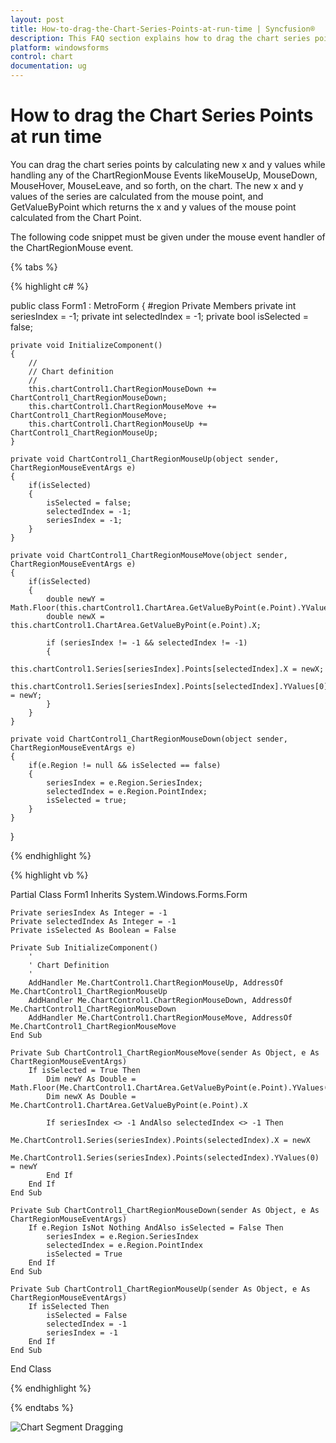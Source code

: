 ```yaml
---
layout: post
title: How-to-drag-the-Chart-Series-Points-at-run-time | Syncfusion®
description: This FAQ section explains how to drag the chart series points at run time using the ChartRegionMouse Events.
platform: windowsforms
control: chart
documentation: ug
---
```


# How to drag the Chart Series Points at run time

You can drag the chart series points by calculating new x and y values while handling any of the ChartRegionMouse Events likeMouseUp, MouseDown, MouseHover, MouseLeave, and so forth, on the chart. The new x and y values of the series are calculated from the mouse point, and GetValueByPoint which returns the x and y values of the mouse point calculated from the Chart Point.

The following code snippet must be given under the mouse event handler of the ChartRegionMouse event.

{% tabs %}

{% highlight c# %}

public class Form1 : MetroForm
{
    #region Private Members
    private int seriesIndex = -1;
    private int selectedIndex = -1;
    private bool isSelected = false;

    private void InitializeComponent()
    {
        //
        // Chart definition
        //
        this.chartControl1.ChartRegionMouseDown += ChartControl1_ChartRegionMouseDown;
        this.chartControl1.ChartRegionMouseMove += ChartControl1_ChartRegionMouseMove;
        this.chartControl1.ChartRegionMouseUp += ChartControl1_ChartRegionMouseUp;
    }

    private void ChartControl1_ChartRegionMouseUp(object sender, ChartRegionMouseEventArgs e) 
    {
        if(isSelected) 
        { 
            isSelected = false;
            selectedIndex = -1;
            seriesIndex = -1;
        }
    }

    private void ChartControl1_ChartRegionMouseMove(object sender, ChartRegionMouseEventArgs e) 
    {
        if(isSelected)
        {
            double newY = Math.Floor(this.chartControl1.ChartArea.GetValueByPoint(e.Point).YValues[0]);
            double newX = this.chartControl1.ChartArea.GetValueByPoint(e.Point).X;

            if (seriesIndex != -1 && selectedIndex != -1) 
            {
                this.chartControl1.Series[seriesIndex].Points[selectedIndex].X = newX;
                this.chartControl1.Series[seriesIndex].Points[selectedIndex].YValues[0] = newY;
            }
        }
    }

    private void ChartControl1_ChartRegionMouseDown(object sender, ChartRegionMouseEventArgs e) 
    {
        if(e.Region != null && isSelected == false) 
        {
            seriesIndex = e.Region.SeriesIndex;
            selectedIndex = e.Region.PointIndex;
            isSelected = true;
        }
    }
}

{% endhighlight %}

{% highlight vb %}

Partial Class Form1
    Inherits System.Windows.Forms.Form

    Private seriesIndex As Integer = -1
    Private selectedIndex As Integer = -1
    Private isSelected As Boolean = False

    Private Sub InitializeComponent()
        '
        ' Chart Definition
        '
        AddHandler Me.ChartControl1.ChartRegionMouseUp, AddressOf Me.ChartControl1_ChartRegionMouseUp
        AddHandler Me.ChartControl1.ChartRegionMouseDown, AddressOf Me.ChartControl1_ChartRegionMouseDown
        AddHandler Me.ChartControl1.ChartRegionMouseMove, AddressOf Me.ChartControl1_ChartRegionMouseMove
    End Sub

    Private Sub ChartControl1_ChartRegionMouseMove(sender As Object, e As ChartRegionMouseEventArgs)
        If isSelected = True Then
            Dim newY As Double = Math.Floor(Me.ChartControl1.ChartArea.GetValueByPoint(e.Point).YValues(0))
            Dim newX As Double = Me.ChartControl1.ChartArea.GetValueByPoint(e.Point).X

            If seriesIndex <> -1 AndAlso selectedIndex <> -1 Then
                Me.ChartControl1.Series(seriesIndex).Points(selectedIndex).X = newX
                Me.ChartControl1.Series(seriesIndex).Points(selectedIndex).YValues(0) = newY
            End If
        End If
    End Sub

    Private Sub ChartControl1_ChartRegionMouseDown(sender As Object, e As ChartRegionMouseEventArgs)
        If e.Region IsNot Nothing AndAlso isSelected = False Then
            seriesIndex = e.Region.SeriesIndex
            selectedIndex = e.Region.PointIndex
            isSelected = True
        End If
    End Sub

    Private Sub ChartControl1_ChartRegionMouseUp(sender As Object, e As ChartRegionMouseEventArgs)
        If isSelected Then
            isSelected = False
            selectedIndex = -1
            seriesIndex = -1
        End If
    End Sub

End Class

{% endhighlight %}

{% endtabs %}

![Chart Segment Dragging](How-to-drag-chart-series-points-in-runtime/how-to-drag-chart-series-points-in-runtime.gif)